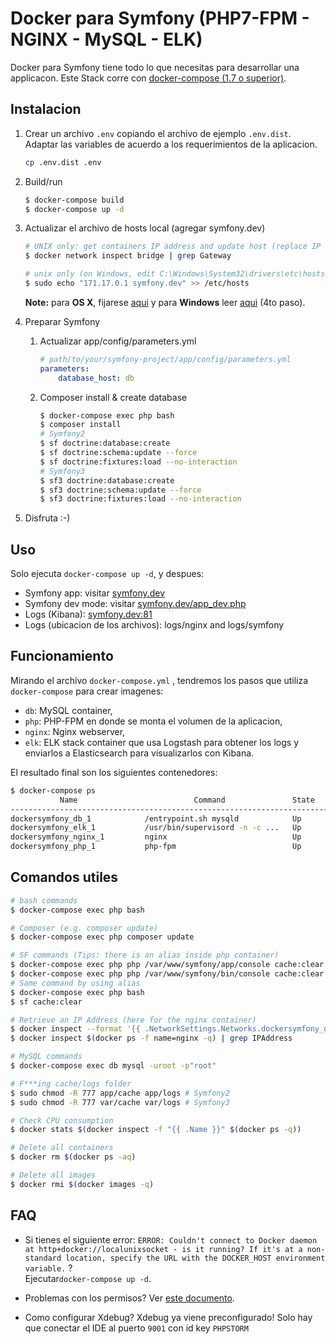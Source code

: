 # Docker para Symfony (PHP7-FPM - NGINX - MySQL - ELK)

Docker para Symfony tiene todo lo que necesitas para desarrollar una applicacon. Este Stack corre con  [docker-compose (1.7 o superior)](https://docs.docker.com/compose/).

## Instalacion

1. Crear un archivo `.env` copiando el archivo de ejemplo `.env.dist`. Adaptar las variables de acuerdo a los requerimientos de la aplicacion.

    ```bash
    cp .env.dist .env
    ```


2. Build/run

    ```bash
    $ docker-compose build
    $ docker-compose up -d
    ```

3. Actualizar el archivo de hosts local (agregar symfony.dev)

    ```bash
    # UNIX only: get containers IP address and update host (replace IP according to your configuration)
    $ docker network inspect bridge | grep Gateway

    # unix only (on Windows, edit C:\Windows\System32\drivers\etc\hosts)
    $ sudo echo "171.17.0.1 symfony.dev" >> /etc/hosts
    ```

    **Note:** para **OS X**, fijarese  [aqui](https://docs.docker.com/docker-for-mac/networking/) y para **Windows** leer [aqui](https://docs.docker.com/docker-for-windows/#/step-4-explore-the-application-and-run-examples) (4to paso).

4. Preparar Symfony
    1. Actualizar app/config/parameters.yml

        ```yml
        # path/to/your/symfony-project/app/config/parameters.yml
        parameters:
            database_host: db
        ```

    2. Composer install & create database

        ```bash
        $ docker-compose exec php bash
        $ composer install
        # Symfony2
        $ sf doctrine:database:create
        $ sf doctrine:schema:update --force
        $ sf doctrine:fixtures:load --no-interaction
        # Symfony3
        $ sf3 doctrine:database:create
        $ sf3 doctrine:schema:update --force
        $ sf3 doctrine:fixtures:load --no-interaction
        ```

5. Disfruta :-)

## Uso

Solo ejecuta `docker-compose up -d`, y despues:

* Symfony app: visitar [symfony.dev](http://symfony.dev)  
* Symfony dev mode: visitar [symfony.dev/app_dev.php](http://symfony.dev/app_dev.php)  
* Logs (Kibana): [symfony.dev:81](http://symfony.dev:81)
* Logs (ubicacion de los archivos): logs/nginx and logs/symfony


## Funcionamiento

Mirando el archivo `docker-compose.yml` , tendremos los pasos que utiliza  `docker-compose` para crear imagenes:

* `db`: MySQL container,
* `php`: PHP-FPM en donde se monta el volumen de la aplicacion,
* `nginx`: Nginx webserver,
* `elk`: ELK stack container que usa Logstash para obtener los logs y enviarlos a  Elasticsearch para visualizarlos con Kibana.

El resultado final son los siguientes contenedores:

```bash
$ docker-compose ps
           Name                          Command               State              Ports            
--------------------------------------------------------------------------------------------------
dockersymfony_db_1            /entrypoint.sh mysqld            Up      0.0.0.0:3306->3306/tcp      
dockersymfony_elk_1           /usr/bin/supervisord -n -c ...   Up      0.0.0.0:81->80/tcp          
dockersymfony_nginx_1         nginx                            Up      443/tcp, 0.0.0.0:80->80/tcp
dockersymfony_php_1           php-fpm                          Up      0.0.0.0:9000->9000/tcp      
```

## Comandos utiles

```bash
# bash commands
$ docker-compose exec php bash

# Composer (e.g. composer update)
$ docker-compose exec php composer update

# SF commands (Tips: there is an alias inside php container)
$ docker-compose exec php php /var/www/symfony/app/console cache:clear # Symfony2
$ docker-compose exec php php /var/www/symfony/bin/console cache:clear # Symfony3
# Same command by using alias
$ docker-compose exec php bash
$ sf cache:clear

# Retrieve an IP Address (here for the nginx container)
$ docker inspect --format '{{ .NetworkSettings.Networks.dockersymfony_default.IPAddress }}' $(docker ps -f name=nginx -q)
$ docker inspect $(docker ps -f name=nginx -q) | grep IPAddress

# MySQL commands
$ docker-compose exec db mysql -uroot -p"root"

# F***ing cache/logs folder
$ sudo chmod -R 777 app/cache app/logs # Symfony2
$ sudo chmod -R 777 var/cache var/logs # Symfony3

# Check CPU consumption
$ docker stats $(docker inspect -f "{{ .Name }}" $(docker ps -q))

# Delete all containers
$ docker rm $(docker ps -aq)

# Delete all images
$ docker rmi $(docker images -q)
```

## FAQ

* Si tienes el siguiente error: `ERROR: Couldn't connect to Docker daemon at http+docker://localunixsocket - is it running?
If it's at a non-standard location, specify the URL with the DOCKER_HOST environment variable.` ?  
Ejecutar`docker-compose up -d`.

* Problemas con los permisos? Ver [este documento](http://symfony.com/doc/current/book/installation.html#checking-symfony-application-configuration-and-setup).

* Como configurar Xdebug?
Xdebug ya viene preconfigurado!
Solo hay que conectar el IDE al puerto `9001` con id key `PHPSTORM`